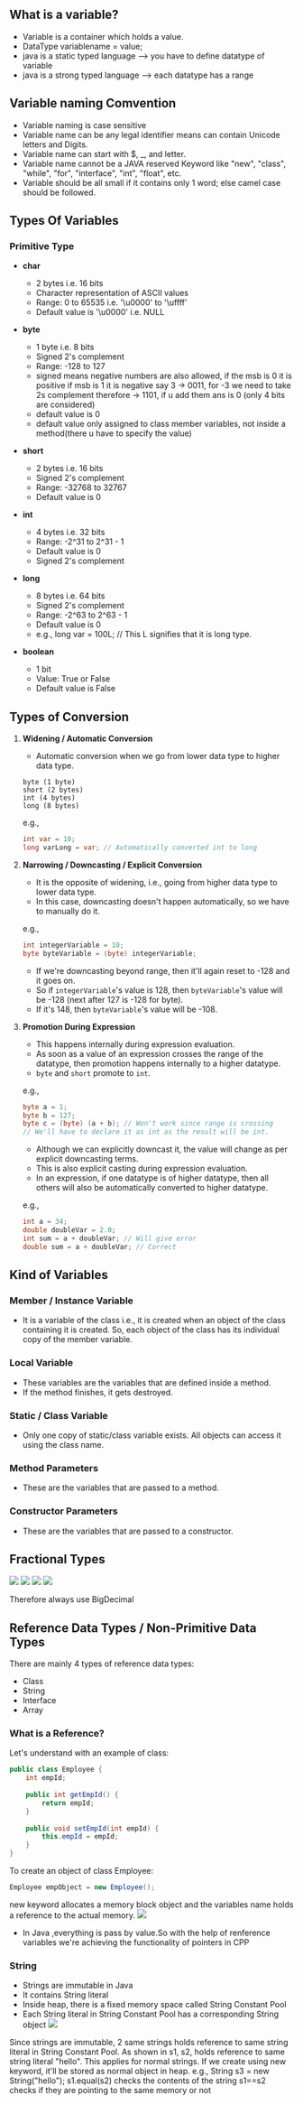 ## What is a variable?
- Variable is a container which holds a value.
- DataType variablename  = value;
- java is a static typed language --> you have to define datatype of variable
- java is a strong typed language --> each datatype has a range


## Variable naming Comvention
- Variable naming is case sensitive
- Variable name can be any legal identifier means can contain Unicode letters and Digits.
- Variable name can start with $, _, and letter.
- Variable name cannot be a JAVA reserved Keyword like "new", "class", "while", "for", "interface", "int", "float", etc.
- Variable should be all small if it contains only 1 word; else camel case should be followed.


## Types Of Variables

### Primitive Type
- **char**
  - 2 bytes i.e. 16 bits
  - Character representation of ASCII values
  - Range: 0 to 65535 i.e. '\u0000' to '\uffff'
  - Default value is '\u0000' i.e. NULL

- **byte**
  - 1 byte i.e. 8 bits
  - Signed 2's complement
  - Range: -128 to 127
  - signed means negative numbers are also allowed, if the msb is 0 it is positive if msb is 1 it is negative 
  say 3 -> 0011, for -3 we need to take 2s complement therefore -> 1101, if u add them ans is 0 (only 4 bits are considered)
  - default value is 0
  - default value only assigned to class member variables, not inside a method(there u have to specify the value)

- **short**
  - 2 bytes i.e. 16 bits
  - Signed 2's complement
  - Range: -32768 to 32767
  - Default value is 0

- **int**
  - 4 bytes i.e. 32 bits
  - Range: -2^31 to 2^31 - 1
  - Default value is 0
  - Signed 2's complement

- **long**
  - 8 bytes i.e. 64 bits
  - Signed 2's complement
  - Range: -2^63 to 2^63 - 1
  - Default value is 0
  - e.g., long var = 100L; // This L signifies that it is long type.

- **boolean**
  - 1 bit
  - Value: True or False
  - Default value is False


## Types of Conversion

1) **Widening / Automatic Conversion**
   - Automatic conversion when we go from lower data type to higher data type.

   ```
   byte (1 byte) 
   short (2 bytes) 
   int (4 bytes) 
   long (8 bytes)
   ```

   e.g., 
   ```java
   int var = 10;
   long varLong = var; // Automatically converted int to long
   ```

2) **Narrowing / Downcasting / Explicit Conversion**
   - It is the opposite of widening, i.e., going from higher data type to lower data type.
   - In this case, downcasting doesn't happen automatically, so we have to manually do it.

   e.g., 
   ```java
   int integerVariable = 10;
   byte byteVariable = (byte) integerVariable;
   ```

   - If we're downcasting beyond range, then it'll again reset to -128 and it goes on.
   - So if `integerVariable`'s value is 128, then `byteVariable`'s value will be -128 (next after 127 is -128 for byte).
   - If it's 148, then `byteVariable`'s value will be -108.

3) **Promotion During Expression**
   - This happens internally during expression evaluation.
   - As soon as a value of an expression crosses the range of the datatype, then promotion happens internally to a higher datatype.
   - `byte` and `short` promote to `int`.

   e.g., 
   ```java
   byte a = 1;
   byte b = 127;
   byte c = (byte) (a + b); // Won't work since range is crossing
   // We'll have to declare it as int as the result will be int.
   ```

   - Although we can explicitly downcast it, the value will change as per explicit downcasting terms.
   - This is also explicit casting during expression evaluation.
   - In an expression, if one datatype is of higher datatype, then all others will also be automatically converted to higher datatype.

   e.g., 
   ```java
   int a = 34;
   double doubleVar = 2.0;
   int sum = a + doubleVar; // Will give error
   double sum = a + doubleVar; // Correct
   ```

## Kind of Variables

### Member / Instance Variable
- It is a variable of the class i.e., it is created when an object of the class containing it is created. So, each object of the class has its individual copy of the member variable.

### Local Variable
- These variables are the variables that are defined inside a method.
- If the method finishes, it gets destroyed.

### Static / Class Variable
- Only one copy of static/class variable exists. All objects can access it using the class name.

### Method Parameters
- These are the variables that are passed to a method.

### Constructor Parameters
- These are the variables that are passed to a constructor.

## Fractional Types
![](/diagrams/fractional1.png)
![](/diagrams/fractional2.png)
![](/diagrams/fractional3.png)
![](/diagrams/fractional4.png)

Therefore always use BigDecimal




## Reference Data Types / Non-Primitive Data Types

There are mainly 4 types of reference data types:
- Class
- String
- Interface
- Array

### What is a Reference?
Let's understand with an example of class:

```java
public class Employee {
    int empId;
    
    public int getEmpId() {
        return empId;
    }
    
    public void setEmpId(int empId) {
        this.empId = empId;
    }
}
```

To create an object of class Employee:
```java
Employee empObject = new Employee();
```
new keyword allocates a memory block object and the variables
name holds a reference to the actual memory.
![](/diagrams/reference1.png)
- In Java ,everything is pass by value.So with the help of renference variables we're achieving the functionality of pointers in CPP

### String
- Strings are immutable in Java
- It contains String literal
- Inside heap, there is a fixed memory space called String Constant Pool
- Each String literal in String Constant Pool has a corresponding String object
![](/diagrams/stringconstantpool.png)

Since strings are immutable, 2 same strings holds reference to same string literal in String Constant Pool. As shown in s1, s2, holds reference to same string literal "hello". This applies for normal strings. If we create using new keyword, it'll be stored as normal object in heap.
e.g., String s3 = new String("hello");
s1.equal(s2) checks the contents of the string
s1==s2 checks if they are pointing to the same memory or not






